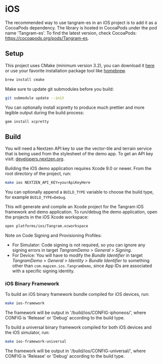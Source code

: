 iOS
===

The recommended way to use tangram-es in an iOS project is to add it as a CocoaPods dependency. The library is hosted in CocoaPods under the pod name 'Tangram-es'. To find the latest version, check CocoaPods: https://cocoapods.org/pods/Tangram-es.

## Setup ##

This project uses CMake (minimum version 3.2), you can download it [here](http://www.cmake.org/download/) or use your favorite installation package tool like [homebrew](http://brew.sh/).

```bash
brew install cmake
```

Make sure to update git submodules before you build:

```bash
git submodule update --init
```

You can optionally install xcpretty to produce much prettier and more legible output during the build process:

```bash
gem install xcpretty
```

## Build ##

You will need a Nextzen API key to use the vector-tile and terrain service that is being used from the stylesheet of the demo app.
To get an API key visit: [developers.nextzen.org](https://developers.nextzen.org/).

Building the iOS demo application requires Xcode 9.0 or newer. From the root directory of the project, run:

```bash
make ios NEXTZEN_API_KEY=yourApiKeyHere
```

You can optionally append a `BUILD_TYPE` variable to choose the build type, for example `BUILD_TYPE=Debug`.

This will generate and compile an Xcode project for the Tangram iOS framework and demo application. To run/debug the demo application, open the projects in the iOS Xcode workspace:

```bash
open platforms/ios/Tangram.xcworkspace
```

Note on Code Signing and Provisioning Profiles:
* For Simulator: Code signing is not required, so you can ignore any signing errors in target _TangramDemo_ > _General_ > _Signing_.
* For Device: You will have to modify the _Bundle Identifier_ in target _TangramDemo_ > _General_ > _Identity_ > _Bundle Identifier_ to something other than `com.mapzen.ios.TangramDemo`, since App IDs are associated with a specific signing identity.

### iOS Binary Framework ###

To build an iOS binary framework bundle compiled for iOS devices, run:

```bash
make ios-framework
```

The framework will be output in '/build/ios/CONFIG-iphoneos/', where CONFIG is 'Release' or 'Debug' according to the build type.

To build a universal binary framework compiled for both iOS devices and the iOS simulator, run:

```bash
make ios-framework-universal
```

The framework will be output in '/build/ios/CONFIG-universal/', where CONFIG is 'Release' or 'Debug' according to the build type.
